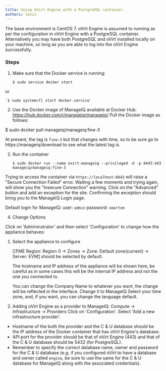 ```yaml
---
title: Using oVirt Engine with a PostgreSQL container.
authors: leni1
---
```

The base environment is CentOS 7. 
oVirt Engine is assumed to running as per the configuration in oVirt Engine with a PostgreSQL container. 
Alternatively you may have both PostgreSQL and oVirt installed locally on your machine, so long as you are able
to log into the oVirt Engine successfully. 

### Steps

1. Make sure that the Docker service is running:


    `$ sudo service docker start`

or

    `$ sudo systemctl start docker.service`

2. Use the Docker image of ManageIQ available at Docker Hub: https://hub.docker.com/r/manageiq/manageiq/
Pull the Docker image as follows: 

$ sudo docker pull manageiq/manageiq:fine-3
  
At present, the tag is `fine:3` but that changes with time, so to be sure go to https://manageiq/download to see what the latest tag is.

2. Run the container


    `$ sudo docker run --name ovirt-manageiq --privileged -d -p 8443:443 manageiq/manageiq:fine-3`

Trying to access the container via `https://localhost:8443` will raise a "Secure Connection Failed" error. 
Waiting a few moments and trying again, will show you the "Insecure Connection" warning. Click on the "Advanced" button and 
add an exception for the site. Confirming the exception should bring you to the ManageIQ Login page. 

Default login for ManageIQ: 
user: `admin`
password: `smartvm`

4. Change Options

Click on 'Admininstrator' and then select 'Configuration' to change how the appliance behaves:
1. Select the appliance to configure

    CFME Region: Region 0 → Zones → Zone: Default zone(current) → Server: EVM[1](current) should be selected by default.

    The hostname and IP address of the appliance will be shown here, be careful as in some cases this will be the internal IP address and not the one you connected to.

    You can change the Company Name to whatever you want, the change will be reflected in the interface. 
    Change it to ManageIQ
    Select your time zone, and, if you want, you can change the language default.

2. Adding oVirt Engine as a provider to ManageIQ:
Compute -> Infrastructure -> Providers
Click on 'Configuration'. Select 'Add a new infrastructure provider'.
- Hostname of the both the provider and the C & U database should be the IP address of the 
  Docker container that has oVirt Engine's database.
- API port for the provider should be that of oVirt Engine (443) and that of the C & U database should be 
  5432 (for PostgreSQL).
- Remember to specify the correct database name, owner and password for the C & U database 
  (e.g. if you configured oVirt to have a database and owner called `engine`, be sure to use the same for the 
  C & U database for ManageIQ along with the associated credentials).
